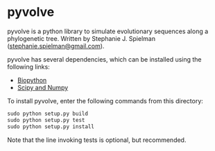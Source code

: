 pyvolve
============

pyvolve is a python library to simulate evolutionary sequences along a phylogenetic tree.
Written by Stephanie J. Spielman (stephanie.spielman@gmail.com).

pyvolve has several dependencies, which can be installed using the following links:
* [Biopython](http://biopython.org/wiki/Download)
* [Scipy and Numpy](http://www.scipy.org/install.html)


To install pyvolve, enter the following commands from this directory:

```python
sudo python setup.py build
sudo python setup.py test  
sudo python setup.py install
```
Note that the line invoking tests is optional, but recommended. 


